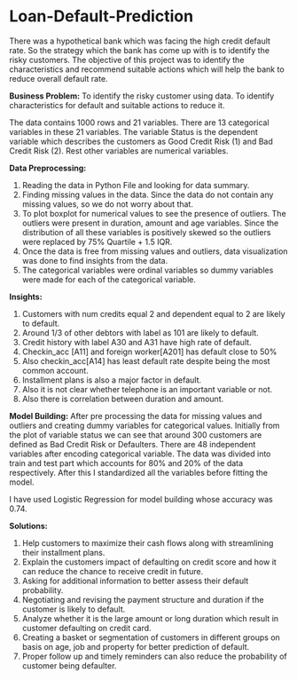 # Loan-Default-Prediction
There was a hypothetical bank which was facing the high credit default rate. So the strategy which the bank has come up with is to identify the risky customers. The objective of this project was to identify the characteristics and recommend suitable actions which will help the bank to reduce overall default rate.

**Business Problem:** 
To identify the risky customer using data.
To identify characteristics for default and suitable actions to reduce it.

The data contains 1000 rows and 21 variables. There are 13 categorical variables in these 21 variables. The variable Status is the dependent variable which describes the customers as Good Credit Risk (1) and Bad Credit Risk (2). Rest other variables are numerical variables. 

**Data Preprocessing:**
1. Reading the data in Python File and looking for data summary.
2. Finding missing values in the data.
Since the data do not contain any missing values, so we do not worry about that.
3. To plot boxplot for numerical values to see the presence of outliers.
The outliers were present in duration, amount and age variables.
Since the distribution of all these variables is positively skewed so the outliers were replaced by 75% Quartile + 1.5 IQR.
4. Once the data is free from missing values and outliers, data visualization was done to find insights from the data.
5. The categorical variables were ordinal variables so dummy variables were made for each of the categorical variable.

**Insights:**
1. Customers with num credits equal 2 and dependent equal to 2 are likely to default.
2. Around 1/3 of other debtors with label as 101 are likely to  default.
3. Credit history with label A30 and A31 have high rate of default.
4. Checkin_acc [A11] and foreign worker[A201] has default close to 50%
5. Also checkin_acc[A14] has least default rate despite being the most common account.
6. Installment plans is also a major factor in default.
7. Also it is not clear whether telephone is an important variable or not.
8. Also there is correlation between duration and amount.

**Model Building:**
After pre processing the data for missing values and outliers and creating dummy variables for categorical values.
Initially from the plot of variable status we can see that around 300 customers are defined as Bad Credit Risk or Defaulters.
There are 48 independent variables after encoding categorical variable.
The data was divided into train and test part which accounts for 80% and 20% of the data respectively.
After this I standardized all the variables before fitting the model.

I have used Logistic Regression for model building whose accuracy was 0.74.

**Solutions:**
1. Help customers to maximize their cash flows along with streamlining their installment plans.
2. Explain the customers  impact of defaulting on credit score and how it can reduce the chance to receive credit in future.
3. Asking for additional information to better assess their default probability.
4. Negotiating and revising the payment structure and duration if the customer is likely to default.
5. Analyze whether it is the large amount or long duration which result in customer  defaulting on credit card.
6. Creating a basket or segmentation of customers in different groups on basis on age, job and property for better prediction of default.
7. Proper follow up and timely reminders can also reduce the probability of customer being defaulter.


